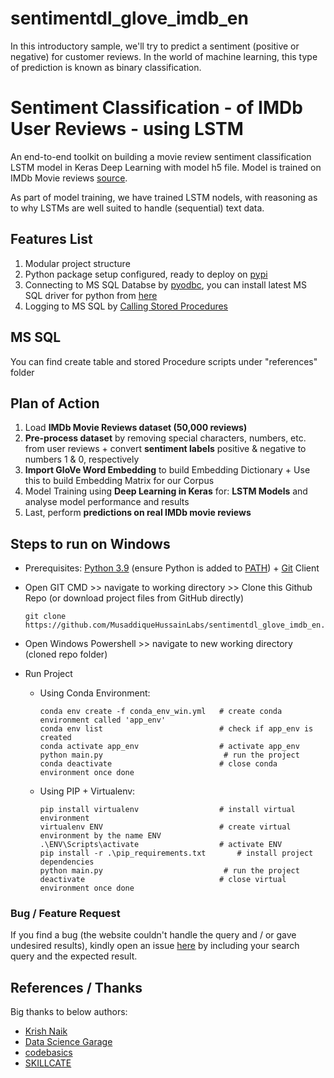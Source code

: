 # sentimentdl_glove_imdb_en
In this introductory sample, we'll try to predict a sentiment (positive or negative) for customer reviews. In the world of machine learning, this type of prediction is known as binary classification.

# Sentiment Classification - of IMDb User Reviews - using LSTM
An end-to-end toolkit on building a movie review sentiment classification LSTM model in Keras Deep Learning with model h5 file. Model is trained on IMDb Movie reviews [source](https://www.kaggle.com/datasets/lakshmi25npathi/imdb-dataset-of-50k-movie-reviews).

As part of model training, we have trained LSTM nodels, with reasoning as to why LSTMs are well suited to handle (sequential) text data.

## Features List
1.   Modular project structure
2.   Python package setup configured, ready to deploy on [pypi](https://pypi.org/)
3.   Connecting to MS SQL Databse by [pyodbc](https://mkleehammer.github.io/pyodbc/), you can install latest MS SQL driver for python from [here](https://learn.microsoft.com/en-us/sql/connect/python/pyodbc/python-sql-driver-pyodbc?view=sql-server-ver16)
4.   Logging to MS SQL by [Calling Stored Procedures](https://github.com/mkleehammer/pyodbc/wiki/Calling-Stored-Procedures)

## MS SQL
You can find create table and stored Procedure scripts under "references" folder

## Plan of Action
1.   Load **IMDb Movie Reviews dataset (50,000 reviews)**
2.   **Pre-process dataset** by removing special characters, numbers, etc. from user reviews + convert **sentiment labels** positive & negative to numbers 1 & 0, respectively
3.   **Import GloVe Word Embedding** to build Embedding Dictionary + Use this to build Embedding Matrix for our Corpus
4. Model Training using **Deep Learning in Keras** for: **LSTM Models** and analyse model performance and results
4. Last, perform **predictions on real IMDb movie reviews**

## Steps to run on Windows

* Prerequisites: [Python 3.9](https://www.python.org/downloads/) (ensure Python is added to [PATH](https://medium.com/co-learning-lounge/how-to-download-install-python-on-windows-2021-44a707994013)) + [Git](https://www.markdownguide.org/basic-syntax/) Client 
* Open GIT CMD >> navigate to working directory >> Clone this Github Repo (or download project files from GitHub directly)

      git clone https://github.com/MusaddiqueHussainLabs/sentimentdl_glove_imdb_en.git  
* Open Windows Powershell >> navigate to new working directory (cloned repo folder)
* Run Project


  * Using Conda Environment:

        conda env create -f conda_env_win.yml   # create conda environment called 'app_env'
        conda env list                          # check if app_env is created
        conda activate app_env                  # activate app_env
        python main.py                           # run the project
        conda deactivate                        # close conda environment once done

  * Using PIP + Virtualenv:
 
        pip install virtualenv                  # install virtual environment        
        virtualenv ENV                          # create virtual environment by the name ENV
        .\ENV\Scripts\activate                  # activate ENV
        pip install -r .\pip_requirements.txt       # install project dependencies
        python main.py                           # run the project
        deactivate                              # close virtual environment once done

### Bug / Feature Request
If you find a bug (the website couldn't handle the query and / or gave undesired results), kindly open an issue [here](https://github.com/MusaddiqueHussainLabs/sentimentdl_glove_imdb_en/issues) by including your search query and the expected result.

## References / Thanks

Big thanks to below authors:

- [Krish Naik](https://www.youtube.com/watch?v=1m3CPP-93RI)
- [Data Science Garage](https://www.youtube.com/watch?v=lVvjy5P26cw)
- [codebasics](https://www.youtube.com/@codebasics)
- [SKILLCATE](https://www.youtube.com/@skillcate)